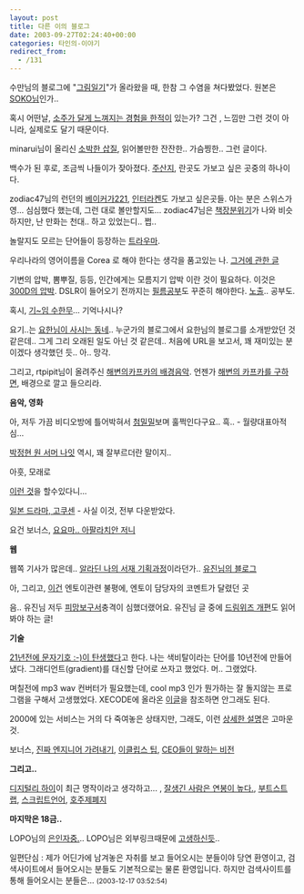 ```yaml
---
layout: post
title: 다른 이의 블로그
date: 2003-09-27T02:24:40+00:00
categories: 타인의-이야기
redirect_from:
  - /131
---
```


수만님의 블로그에 "<a href="http://www.sumanpark.com/2003_09_01_suman_arc.html#106363033792673850" target=bb>그림일기</a>"가 올라왔을 때, 한참 그 수염을 쳐다봤었다. 원본은 <a href="http://mono.soko.co.kr/links.php?itemid=274" target=bb>SOKO님</a>인가..

혹시 어떤날, <a href="http://www.redwolf.pe.kr/myweblog/archives/000169.html" target=bb>소주가 달게 느껴지는 경험을 한적이</a> 있는가? 그건 , 느낌만 그런 것이 아니라, 실제로도 달기 때문이다.

minarui님이 올리신 <a href="http://www.jacopast.com/minarui/archives/000742.html" target=bb>소박한 삽질</a>, 읽어볼만한 잔잔한.. 가슴찡한.. 그런 글이다.

백수가 된 후로, 조금씩 나들이가 잦아졌다. <a href="http://www.xecode.com/blog/archives/2003/09/20030924_000246.html" target=bb>주산지</a>, 란곳도 가보고 싶은 곳중의 하나이다.

zodiac47님의 런던의 <a href="http://zodiac47.egloos.com/33167" target=bb>베이커가221</a>, <a href="http://zodiac47.egloos.com/31205" target=bb>인터라켄</a>도 가보고 싶은곳들. 아는 분은 스위스가 영... 심심했다 했는데, 그런 대로 볼만할지도... zodiac47님은 <a href="http://zodiac47.egloos.com/16134" target=bb>책장분위기</a>가 나와 비슷하지만, 난 만화는 천대.. 하고 있었는디.. 쩝..

놀랄지도 모르는 단어들이 등장하는 <a href="http://lhjrules.cafe24.com/MT/archives/000302.html" target=bb>트라우마</a>.

우리나라의 영어이름을 Corea 로 해야 한다는 생각을 품고있는 나. <a href="http://www.docuverse.com/blog/donpark/2003/08/26.html#a839" target=bb>그거에 관한 글</a>

기변의 압박, 뽐뿌질, 등등, 인간에게는 모름지기 압박 이란 것이 필요하다. 이것은 <a href="http://zodiac47.egloos.com/45886" target=bb>300D의 압박</a>. DSLR이 들어오기 전까지는 <a href="http://luxojr.co.kr/pmac/weblog.php?id=P44" target=bb>필름공부</a>도 꾸준히 해야한다. <a href="http://luxojr.co.kr/pmac/weblog.php?id=P41" target=bb>노출</a>.. 공부도.

혹시, <a href="http://lhjrules.cafe24.com/MT/archives/000293.html" target=bb>기~임 수한무</a>... 기억나시나?

요기..는 <a href="http://www.aja-adsl.com/mt/archives/000036.html" target=bb>요한님이 사시는 동네</a>.. 누군가의 블로그에서 요한님의 블로그를 소개받았던 것 같은데.. 그게 그리 오래된 일도 아닌 것 같은데.. 처음에 URL을 보고서, 꽤 재미있는 분이겠다 생각했던 듯.. 아.. 망각.

그리고, rtpipit님이 올려주신 <a href="http://rtpipit.zim.to/blog/weblog.php?id=P87" target=bb>해변의카프카의 배경음악</a>. 언젠가 <a href="/152" target=bb>해변의 카프카를 구하면</a>, 배경으로 깔고 들으리라.

<B>음악, 영화</B>

아, 저두 가끔 비디오방에 틀어박혀서 <a href="http://www.youzin.com/blog/archives/000086.html" target=bb>첨밀밀</a>보며 훌쩍인다구요.. 흑.. - 월량대표아적심...

<a href="http://rtpipit.zim.to/blog/more.php?id=125_0_1_0_M" target=bb>박정현 원 서머 나잇</a> 역시, 꽤 잘부르더란 말이지..

아흣, 모래로 <a href="http://www.jacopast.com/minarui/archives/000775.html" target=bb>

이런 것</a>을 할수있다니...

<a href="http://mtgear.net/archives/000051.php" target=bb>일본 드라마, 고쿠센</a> - 사실 이것, 전부 다운받았다.

요건 보너스, <a href="http://mylomo.net/blog/weblog.php?id=P27" target=bb>요요마.. 아팔라치안 저니</a>

<B>웹</B>

웹쪽 기사가 많은데.. <a href="http://typemode.com/archives/2003/09/18.html#000506" target=bb>알라딘 나의 서재 기획과정</a>이라던가.. <a href="http://www.youzin.com/blog/archives/000076.html" target=bb>유진님의 블로그</a>

아, 그리고, <a href="http://www.uncanni.net/blog/archives/000101.html" target=bb>이건</a> 엔토이관련 불평에, 엔토이 담당자의 코멘트가 달렸던 곳

음.. 유진님 저두 <a href="http://www.youzin.com/blog/archives/000055.html" target=bb>피망보구서</a>충격이 심했더랬어요. 유진님 글 중에 <a href="http://www.youzin.com/blog/archives/000059.html" target=bb>드림위즈 개편</a>도 읽어봐야 하는 글!

<B>기술</B>

<a href="http://blog.webservices.or.kr/hollobit/archives/000053.html" target=bb>21년전에 문자기호 :-)이 탄생했다</a>고 한다. 나는 색비탈이라는 단어를 10년전에 만들어냈다. 그래디언트(gradient)를 대신할 단어로 쓰자고 했었다. 머.. 그랬었다.

며칠전에 mp3 wav 컨버터가 필요했는데, cool mp3 인가 뭔가하는 잘 돌지않는 프로그램을 구해서 고생했었다. XECODE에 올라온 <a href="http://www.xecode.com/blog/archives/2003/09/20030924_000243.html" target=bb>이글</a>을 참조하면 안그래도 된다.

2000에 있는 서비스는 거의 다 죽여놓은 상태지만, 그래도, 이런 <a href="http://www.xecode.com/blog/archives/000231.html" target=bb>상세한 설명</a>은 고마운 것.

보너스, <a href="http://www.uncanni.net/blog/archives/000134.html" target=bb>진짜 엔지니어 가려내기</a>, <a href="http://www.redwolf.pe.kr/myweblog/archives/000170.html" target=bb>이클립스 팁</a>, <a href="http://netfusion.new21.net/MT/archives/000205.html" target=bb>CEO들이 말하는 비전</a>

<B>그리고..</B>

<a href="http://cyana.cafe24.com/rtbc/archives/000132.html" target=bb>디지털리 하이</a>이 최근 명작이라고 생각하고... , <a href="http://cyana.cafe24.com/rtbc/archives/000143.html" target=bb>잘생긴 사람은 연봉이 높다.</a>, <a href="http://cyana.cafe24.com/rtbc/archives/000142.html" target=bb>부트스트랩</a>, <a href="http://cyana.cafe24.com/rtbc/archives/000139.html" target=bb>스크립트언어</a>, <a href="http://cyana.cafe24.com/rtbc/archives/000137.html" target=bb>호주제폐지</a>

<B>마지막은 18금..</B>

LOPO님의 <a href="http://lhjrules.cafe24.com/MT/archives/000292.html" target=bb>은인자중.</a>.. LOPO님은 외부링크때문에 <a href="http://lhjrules.cafe24.com/MT/archives/000300.html" target=bb>고생하신듯</a>..
<div id=comments>
<div class=comment>
<!--- cmt:272 --->
<!--- mail: --->
<!--- parent:0 --->
일편단심 : 
제가 어딘가에 남겨놓은 자취를 보고 들어오시는 분들이야 당연 환영이고, 검색사이트에서 들어오시는 분들도 기본적으로는 물론 환영입니다. 하지만 검색사이트를 통해 들어오시는 분들은...
 <small>(2003-12-17 03:52:54)</small>
</div>
</div>
